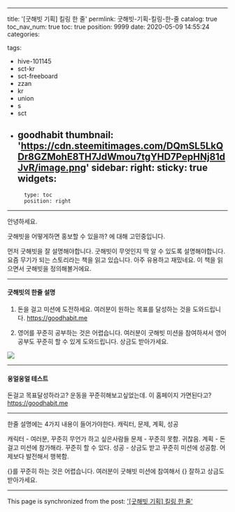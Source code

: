 
---
title: '[굿해빗 기획] 킬링 한 줄'
permlink: 굿해빗-기획-킬링-한-줄
catalog: true
toc_nav_num: true
toc: true
position: 9999
date: 2020-05-09 14:55:24
categories:

tags:
- hive-101145
- sct-kr
- sct-freeboard
- zzan
- kr
- union
- s
- sct
- goodhabit
thumbnail: 'https://cdn.steemitimages.com/DQmSL5LkQDr8GZMohE8TH7JdWmou7tgYHD7PepHNj81dJvR/image.png'
sidebar:
    right:
        sticky: true
widgets:
    -
        type: toc
        position: right
---


안녕하세요.

굿해빗을 어떻게하면 홍보할 수 있을까? 에 대해 고민중입니다.

먼저 굿해빗을 잘 설명해야합니다. 굿해빗이 무엇인지 딱 알 수 있도록 설명해야합니다. 요즘 무기가 되는 스토리라는 책을 읽고 있습니다. 아주 유용하고 재밌네요. 이 책을 읽으면서 굿해빗을 정의해볼거에요.



---

#### 굿해빗의 한줄 설명

1. 돈을 걸고 미션에 도전하세요. 여러분이 원하는 목표를 달성하는 것을 도와드립니다. 
https://goodhabit.me

2. 영어를 꾸준히 공부하는 것은 어렵습니다. 여러분이 굿해빗 미션을 참여하셔서 영어공부도 꾸준히 할 수 있게 도와드립니다. 상금도 받아가세요.

![](https://cdn.steemitimages.com/DQmSL5LkQDr8GZMohE8TH7JdWmou7tgYHD7PepHNj81dJvR/image.png)

---

#### 웅얼웅얼 테스트

돈걸고 목표달성하라고? 운동을 꾸준히해보고싶었는데. 이 홈페이지 가면된다고?
https://goodhabit.me


---

한줄 설명에는  4가지 내용이 들어가야한다. 캐릭터, 문제, 계획, 성공

캐릭터 - 여러분, 꾸준히 무언가 하고 싶은사람들
문제 - 꾸준히 못함. 귀찮음.
계획 - 돈 걸고 미션에 참가해라. 꾸준히 할 수 있다.
성공 - 상금도 받고 꾸준히 미션에 성공함. 어제보다 발전해서 행복함.

{}를 꾸준히 하는 것은 어렵습니다. 여러분이 굿해빗 미션에 참여해서 {} 잘하고 상금도 받아가세요.

- - -

This page is synchronized from the post: ['[굿해빗 기획] 킬링 한 줄'](https://steempeak.com/@jacobyu/5wodnv)
